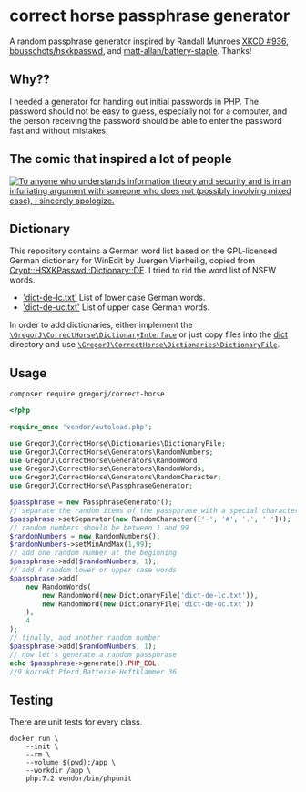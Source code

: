 # correct horse passphrase generator

A random passphrase generator inspired by Randall Munroes [XKCD #936], [bbusschots/hsxkpasswd], and [matt-allan/battery-staple]. Thanks!

## Why??

I needed a generator for handing out initial passwords in PHP. The password should not be easy to guess, especially not for a computer, and the person receiving the password should be able to enter the password fast and without mistakes.

## The comic that inspired a lot of people

[![To anyone who understands information theory and security and is in an infuriating argument with someone who does not (possibly involving mixed case), I sincerely apologize.][XKCD #936 image]][XKCD #936]

## Dictionary

This repository contains a German word list based on the GPL-licensed German dictionary for WinEdit by Juergen Vierheilig, copied from [Crypt::HSXKPasswd::Dictionary::DE]. I tried to rid the word list of NSFW words.

* ['dict-de-lc.txt'](dict/dict-de-lc.txt) List of lower case German words.
* ['dict-de-uc.txt'](dict/dict-de-uc.txt) List of upper case German words.

In order to add dictionaries, either implement the [`\GregorJ\CorrectHorse\DictionaryInterface`](src/DictionaryInterface.php) or just copy files into the [dict](dict) directory and use [`\GregorJ\CorrectHorse\Dictionaries\DictionaryFile`](src/Dictionaries/DictionaryFile.php).

## Usage

```bash
composer require gregorj/correct-horse
```

```php
<?php

require_once 'vendor/autoload.php';

use GregorJ\CorrectHorse\Dictionaries\DictionaryFile;
use GregorJ\CorrectHorse\Generators\RandomNumbers;
use GregorJ\CorrectHorse\Generators\RandomWord;
use GregorJ\CorrectHorse\Generators\RandomWords;
use GregorJ\CorrectHorse\Generators\RandomCharacter;
use GregorJ\CorrectHorse\PassphraseGenerator;

$passphrase = new PassphraseGenerator();
// separate the random items of the passphrase with a special character
$passphrase->setSeparator(new RandomCharacter(['-', '#', '.', ' ']));
// random numbers should be between 1 and 99
$randomNumbers = new RandomNumbers();
$randomNumbers->setMinAndMax(1,99);
// add one random number at the beginning
$passphrase->add($randomNumbers, 1);
// add 4 random lower or upper case words
$passphrase->add(
    new RandomWords(
        new RandomWord(new DictionaryFile('dict-de-lc.txt')),
        new RandomWord(new DictionaryFile('dict-de-uc.txt'))
    ),
    4
);
// finally, add another random number
$passphrase->add($randomNumbers, 1);
// now let's generate a random passphrase
echo $passphrase->generate().PHP_EOL;
//9 korrekt Pferd Batterie Heftklammer 36
```

## Testing

There are unit tests for every class.

```shell
docker run \
    --init \
    --rm \
    --volume $(pwd):/app \
    --workdir /app \
    php:7.2 vendor/bin/phpunit
```

[XKCD #936 image]: http://imgs.xkcd.com/comics/password_strength.png
[XKCD #936]: https://xkcd.com/936/
[matt-allan/battery-staple]: https://github.com/matt-allan/battery-staple
[bbusschots/hsxkpasswd]: https://github.com/bbusschots/hsxkpasswd
[Crypt::HSXKPasswd::Dictionary::DE]: http://bbusschots.github.io/hsxkpasswd/Crypt-HSXKPasswd/pod.html#Crypt::HSXKPasswd::Dictionary::DE

